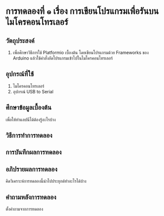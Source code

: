 # การทดลองที่ ๑ เรื่อง การเขียนโปรแกรมเพื่อรันบนไมโครคอนโทรเลอร์

## วัตถุประสงค์
1. เพื่อศึกษาวิธีการใช้ Platformio เบื้องต้น โดยเขียนโปรแกรมด้วย Frameworks ของ Arduino แล้วใช้คำสั่งอัดโปรแกรมเข้าไปในไมโครคอนโทรเลอร์

## อุปกรณ์ที่ใช้
1. ไมโครคอนโทรเลอร์
2. อุปกรณ์ USB to Serial

## ศึกษาข้อมูลเบื้องต้น
เพื่อให้ทำแลปนีได้ต้องรู้อะไรบ้าง
## วิธีการทำการทดลอง

## การบันทึกผลการทดลอง

## อภิปรายผลการทดลอง
คิดวิเคราะห์การทดลองนี้นำไปประยุกต์ทำอะไรได้บ้าง
## คำถามหลังการทดลอง
ตั้งคำถามจากการทดลอง
